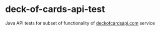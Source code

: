 # deck-of-cards-api-test

Java API tests for subset of functionality of [deckofcardsapi.com](http://deckofcardsapi.com) service
